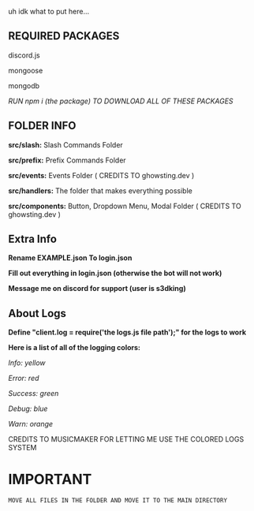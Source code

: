 uh idk what to put here...

## REQUIRED PACKAGES

discord.js

mongoose

mongodb

*RUN npm i (the package) TO DOWNLOAD ALL OF THESE PACKAGES*

## FOLDER INFO

**src/slash:** Slash Commands Folder

**src/prefix:** Prefix Commands Folder

**src/events:** Events Folder ( CREDITS TO ghowsting.dev )

**src/handlers:** The folder that makes everything possible

**src/components:** Button, Dropdown Menu, Modal Folder ( CREDITS TO ghowsting.dev )

## Extra Info

**Rename EXAMPLE.json To login.json**

**Fill out everything in login.json (otherwise the bot will not work)**

**Message me on discord for support (user is s3dking)**

## About Logs

**Define "client.log = require('the logs.js file path');" for the logs to work**

**Here is a list of all of the logging colors:**

*Info: yellow*

*Error: red*

*Success: green*

*Debug: blue*

*Warn: orange*


CREDITS TO MUSICMAKER FOR LETTING ME USE THE COLORED LOGS SYSTEM


# IMPORTANT
`MOVE ALL FILES IN THE FOLDER AND MOVE IT TO THE MAIN DIRECTORY`
